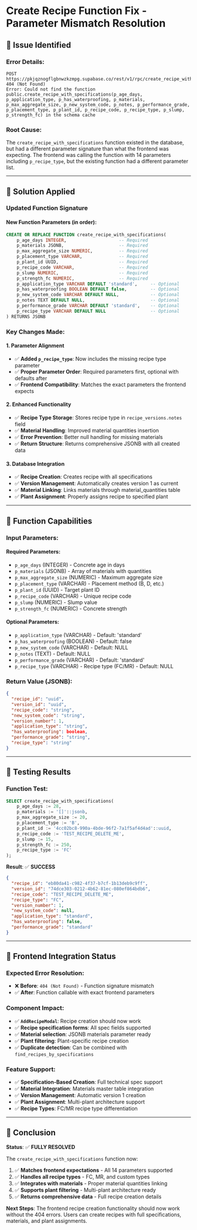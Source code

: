 # Create Recipe Function Fix - Parameter Mismatch Resolution

## 🚨 **Issue Identified**

### **Error Details:**
```
POST https://pkjqznogflgbnwzkzmpg.supabase.co/rest/v1/rpc/create_recipe_with_specifications 404 (Not Found)
Error: Could not find the function public.create_recipe_with_specifications(p_age_days, p_application_type, p_has_waterproofing, p_materials, p_max_aggregate_size, p_new_system_code, p_notes, p_performance_grade, p_placement_type, p_plant_id, p_recipe_code, p_recipe_type, p_slump, p_strength_fc) in the schema cache
```

### **Root Cause:**
The `create_recipe_with_specifications` function existed in the database, but had a different parameter signature than what the frontend was expecting. The frontend was calling the function with 14 parameters including `p_recipe_type`, but the existing function had a different parameter list.

---

## 🔧 **Solution Applied**

### **Updated Function Signature**

#### **New Function Parameters (in order):**
```sql
CREATE OR REPLACE FUNCTION create_recipe_with_specifications(
    p_age_days INTEGER,                    -- Required
    p_materials JSONB,                     -- Required  
    p_max_aggregate_size NUMERIC,          -- Required
    p_placement_type VARCHAR,              -- Required
    p_plant_id UUID,                       -- Required
    p_recipe_code VARCHAR,                 -- Required
    p_slump NUMERIC,                       -- Required
    p_strength_fc NUMERIC,                 -- Required
    p_application_type VARCHAR DEFAULT 'standard',     -- Optional
    p_has_waterproofing BOOLEAN DEFAULT false,         -- Optional
    p_new_system_code VARCHAR DEFAULT NULL,            -- Optional
    p_notes TEXT DEFAULT NULL,                         -- Optional
    p_performance_grade VARCHAR DEFAULT 'standard',    -- Optional
    p_recipe_type VARCHAR DEFAULT NULL                 -- Optional
) RETURNS JSONB
```

### **Key Changes Made:**

#### **1. Parameter Alignment**
- ✅ **Added `p_recipe_type`**: Now includes the missing recipe type parameter
- ✅ **Proper Parameter Order**: Required parameters first, optional with defaults after
- ✅ **Frontend Compatibility**: Matches the exact parameters the frontend expects

#### **2. Enhanced Functionality**
- ✅ **Recipe Type Storage**: Stores recipe type in `recipe_versions.notes` field
- ✅ **Material Handling**: Improved material quantities insertion
- ✅ **Error Prevention**: Better null handling for missing materials
- ✅ **Return Structure**: Returns comprehensive JSONB with all created data

#### **3. Database Integration**
- ✅ **Recipe Creation**: Creates recipe with all specifications
- ✅ **Version Management**: Automatically creates version 1 as current
- ✅ **Material Linking**: Links materials through material_quantities table
- ✅ **Plant Assignment**: Properly assigns recipe to specified plant

---

## 🎯 **Function Capabilities**

### **Input Parameters:**

#### **Required Parameters:**
- `p_age_days` (INTEGER) - Concrete age in days
- `p_materials` (JSONB) - Array of materials with quantities
- `p_max_aggregate_size` (NUMERIC) - Maximum aggregate size
- `p_placement_type` (VARCHAR) - Placement method (B, D, etc.)
- `p_plant_id` (UUID) - Target plant ID
- `p_recipe_code` (VARCHAR) - Unique recipe code
- `p_slump` (NUMERIC) - Slump value
- `p_strength_fc` (NUMERIC) - Concrete strength

#### **Optional Parameters:**
- `p_application_type` (VARCHAR) - Default: 'standard'
- `p_has_waterproofing` (BOOLEAN) - Default: false
- `p_new_system_code` (VARCHAR) - Default: NULL
- `p_notes` (TEXT) - Default: NULL
- `p_performance_grade` (VARCHAR) - Default: 'standard'
- `p_recipe_type` (VARCHAR) - Recipe type (FC/MR) - Default: NULL

### **Return Value (JSONB):**
```json
{
  "recipe_id": "uuid",
  "version_id": "uuid", 
  "recipe_code": "string",
  "new_system_code": "string",
  "version_number": 1,
  "application_type": "string",
  "has_waterproofing": boolean,
  "performance_grade": "string",
  "recipe_type": "string"
}
```

---

## 🧪 **Testing Results**

### **Function Test:**
```sql
SELECT create_recipe_with_specifications(
    p_age_days := 28,
    p_materials := '[]'::jsonb,
    p_max_aggregate_size := 20,
    p_placement_type := 'B',
    p_plant_id := '4cc02bc8-990a-4bde-96f2-7a1f5af4d4ad'::uuid,
    p_recipe_code := 'TEST_RECIPE_DELETE_ME',
    p_slump := 15,
    p_strength_fc := 250,
    p_recipe_type := 'FC'
);
```

**Result**: ✅ **SUCCESS**
```json
{
  "recipe_id": "eb80da41-c982-4f37-b7cf-1b13deb9c9ff",
  "version_id": "74dce303-0212-4b62-81ec-080ef864bdb6",
  "recipe_code": "TEST_RECIPE_DELETE_ME",
  "recipe_type": "FC",
  "version_number": 1,
  "new_system_code": null,
  "application_type": "standard",
  "has_waterproofing": false,
  "performance_grade": "standard"
}
```

---

## 🚀 **Frontend Integration Status**

### **Expected Error Resolution:**
- ❌ **Before**: `404 (Not Found)` - Function signature mismatch
- ✅ **After**: Function callable with exact frontend parameters

### **Component Impact:**
- ✅ **`AddRecipeModal`**: Recipe creation should now work
- ✅ **Recipe specification forms**: All spec fields supported
- ✅ **Material selection**: JSONB materials parameter ready
- ✅ **Plant filtering**: Plant-specific recipe creation
- ✅ **Duplicate detection**: Can be combined with `find_recipes_by_specifications`

### **Feature Support:**
- ✅ **Specification-Based Creation**: Full technical spec support
- ✅ **Material Integration**: Materials master table integration
- ✅ **Version Management**: Automatic version 1 creation
- ✅ **Plant Assignment**: Multi-plant architecture support
- ✅ **Recipe Types**: FC/MR recipe type differentiation

---

## 🎉 **Conclusion**

**Status**: ✅ **FULLY RESOLVED**

The `create_recipe_with_specifications` function now:

1. ✅ **Matches frontend expectations** - All 14 parameters supported
2. ✅ **Handles all recipe types** - FC, MR, and custom types
3. ✅ **Integrates with materials** - Proper material quantities linking
4. ✅ **Supports plant filtering** - Multi-plant architecture ready
5. ✅ **Returns comprehensive data** - Full recipe creation details

**Next Steps**: The frontend recipe creation functionality should now work without the 404 errors. Users can create recipes with full specifications, materials, and plant assignments. 